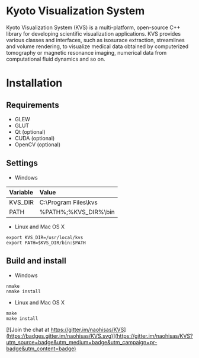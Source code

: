 Kyoto Visualization System
===

Kyoto Visualization System (KVS) is a multi-platform, open-source C++ library for developing scientific visualization applications. KVS provides various classes and interfaces, such as isosurace extraction, streamlines and volume rendering, to visualize medical data obtained by computerized tomography or magnetic resonance imaging, numerical data from computational fluid dynamics and so on.

# Installation

## Requirements
* GLEW
* GLUT
* Qt (optional)
* CUDA (optional)
* OpenCV (optional)

## Settings

+ Windows

|Variable|Value|
|:-------|:----|
|KVS_DIR |C:\Program Files\kvs|
|PATH|%PATH%;%KVS_DIR%\bin|

+ Linux and Mac OS X
```
export KVS_DIR=/usr/local/kvs
export PATH=$KVS_DIR/bin:$PATH
```

## Build and install

+ Windows
```
nmake
nmake install
```

+ Linux and Mac OS X
```
make
make install
```

[![Join the chat at https://gitter.im/naohisas/KVS](https://badges.gitter.im/naohisas/KVS.svg)](https://gitter.im/naohisas/KVS?utm_source=badge&utm_medium=badge&utm_campaign=pr-badge&utm_content=badge)
